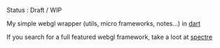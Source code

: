 Status : Draft / WIP

My simple webgl wrapper (utils, micro frameworks, notes...) in [dart](http://dartlang.org)


If you search for a full featured webgl framework, take a loot at [spectre](https://github.com/johnmccutchan/spectre)